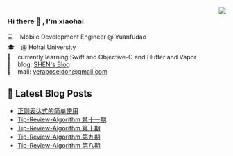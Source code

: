 <img align='right' src="https://github-readme-stats.vercel.app/api?username=veraposeidon&show_icons=true">

### Hi there 👋 , I'm xiaohai
💻    &ensp; Mobile Development Engineer @ Yuanfudao <br>
🎓    &ensp; @ Hohai University <br>
📖    &ensp; currently learning Swift and Objective-C and Flutter and Vapor <br>
📰    &ensp; blog: [SHEN's Blog](https://shenxiaohai.me) <br>
🚀    &ensp; mail: [veraposeidon@gmail.com](mailto:veraposeidon@gmail.com) <br>

## 📕 Latest Blog Posts

<!-- BLOG-POST-LIST:START -->
- [正则表达式的简单使用](https://shenxiaohai.me/2021/10/11/regular-expression-simpleUse/)
- [Tip-Review-Algorithm 第十一期](https://shenxiaohai.me/2021/06/21/TRA-11/)
- [Tip-Review-Algorithm 第十期](https://shenxiaohai.me/2021/05/30/TRA-10/)
- [Tip-Review-Algorithm 第九期](https://shenxiaohai.me/2021/05/04/TRA-09/)
- [Tip-Review-Algorithm 第八期](https://shenxiaohai.me/2021/04/12/TRA-08/)
<!-- BLOG-POST-LIST:END -->
